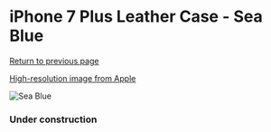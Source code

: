 # iPhone 7 Plus Leather Case - Sea Blue

[Return to previous page](/iphone_7)

[High-resolution image from Apple](https://store.storeimages.cdn-apple.com/8756/as-images.apple.com/is/MMYH2?wid=4500&hei=4500&fmt=png)

<div style="width: 384px"><img src="/everysource/MMYH2.png" alt="Sea Blue"></div>

### Under construction
